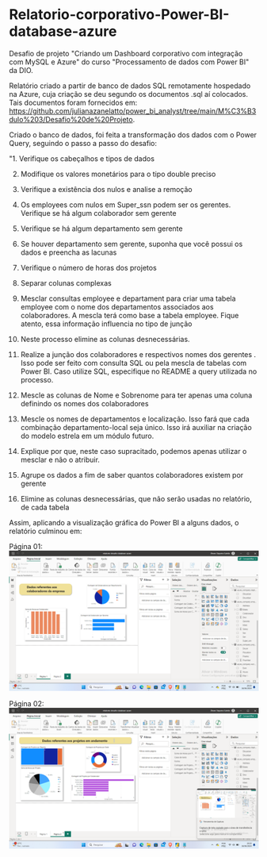 # Relatorio-corporativo-Power-BI-database-azure
Desafio de projeto "Criando um Dashboard corporativo com integração com MySQL e Azure" do curso "Processamento de dados com Power BI" da DIO.

Relatório criado a partir de banco de dados SQL remotamente hospedado na Azure, cuja criação se deu segundo os documentos .sql aí colocados. Tais documentos foram fornecidos em: https://github.com/julianazanelatto/power_bi_analyst/tree/main/M%C3%B3dulo%203/Desafio%20de%20Projeto.

Criado o banco de dados, foi feita a transformação dos dados com o Power Query, seguindo o passo a passo do desafio:

"1. Verifique os cabeçalhos e tipos de dados

2. Modifique os valores monetários para o tipo double preciso

3. Verifique a existência dos nulos e analise a remoção

4. Os employees com nulos em Super_ssn podem ser os gerentes. Verifique se há algum colaborador sem gerente

5. Verifique se há algum departamento sem gerente

6. Se houver departamento sem gerente, suponha que você possui os dados e preencha as lacunas

7. Verifique o número de horas dos projetos

8. Separar colunas complexas

9. Mesclar consultas employee e departament para criar uma tabela employee com o nome dos departamentos associados aos colaboradores. A mescla terá como base a tabela employee. Fique atento, essa informação influencia no tipo de junção

10. Neste processo elimine as colunas desnecessárias.

11. Realize a junção dos colaboradores e respectivos nomes dos gerentes . Isso pode ser feito com consulta SQL ou pela mescla de tabelas com Power BI. Caso utilize SQL, especifique no README a query utilizada no processo.

12. Mescle as colunas de Nome e Sobrenome para ter apenas uma coluna definindo os nomes dos colaboradores

13. Mescle os nomes de departamentos e localização. Isso fará que cada combinação departamento-local seja único. Isso irá auxiliar na criação do modelo estrela em um módulo futuro.

14. Explique por que, neste caso supracitado, podemos apenas utilizar o mesclar e não o atribuir.

15. Agrupe os dados a fim de saber quantos colaboradores existem por gerente

16. Elimine as colunas desnecessárias, que não serão usadas no relatório, de cada tabela

Assim, aplicando a visualização gráfica do Power BI a alguns dados, o relatório culminou em:

Página 01:
<img src="Captura de tela 2024-06-18 202008.png">


Página 02:
<img src="Captura de tela 2024-06-18 202019.png">
